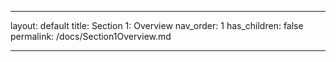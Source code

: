 
---

layout: default
title: Section 1: Overview
nav_order: 1
has_children: false
permalink: /docs/Section1Overview.md

---
